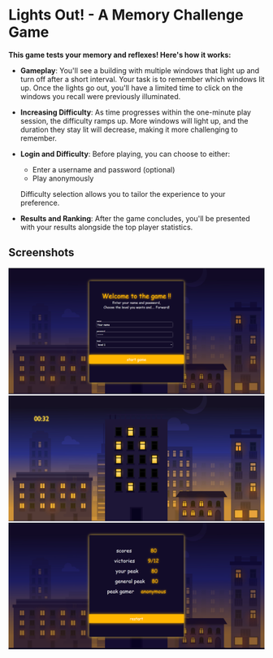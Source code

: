 # Lights Out! - A Memory Challenge Game
**This game tests your memory and reflexes! Here's how it works:**

- **Gameplay**:
You'll see a building with multiple windows that light up and turn off after a short interval. Your task is to remember which windows lit up. Once the lights go out, you'll have a limited time to click on the windows you recall were previously illuminated.
- **Increasing Difficulty**:
 As time progresses within the one-minute play session, the difficulty ramps up. More windows will light up, and the duration they stay lit will decrease, making it more challenging to remember.
- **Login and Difficulty**:
Before playing, you can choose to either:
  - Enter a username and password (optional)
  - Play anonymously

  Difficulty selection allows you to tailor the experience to your preference.
- **Results and Ranking**:
After the game concludes, you'll be presented with your results alongside the top player statistics.

## Screenshots
<img width="947" alt="1" src="https://github.com/estyxxxx/LightsGame/blob/main/1.png">
<img width="947" alt="2" src="https://github.com/estyxxxx/LightsGame/blob/main/2.png">
<img width="947" alt="3" src="https://github.com/estyxxxx/LightsGame/blob/main/3.png">
